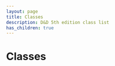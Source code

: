 ```yaml
---
layout: page
title: Classes
description: D&D 5th edition class list
has_children: true
---
```

# Classes
